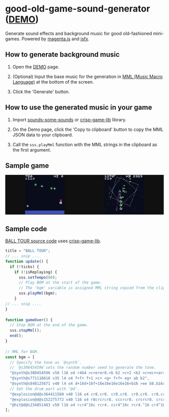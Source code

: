 # good-old-game-sound-generator ([DEMO](https://abagames.github.io/good-old-game-sound-generator/build/))

Generate sound effects and background music for good old-fashioned mini-games. Powered by [magenta.js](https://magenta.tensorflow.org/) and [jsfx](https://github.com/loov/jsfx).

## How to generate background music

1. Open the [DEMO](https://abagames.github.io/good-old-game-sound-generator/build/) page.

1. (Optional) Input the base music for the generation in [MML (Music Macro Language)](https://github.com/mohayonao/mml-iterator) at the bottom of the screen.

1. Click the 'Generate' button.

## How to use the generated music in your game

1. Import [sounds-some-sounds](https://github.com/abagames/sounds-some-sounds) or [crisp-game-lib](https://github.com/abagames/crisp-game-lib) library.

1. On the Demo page, click the 'Copy to clipboard' button to copy the MML JSON data to your clipboard.

1. Call the `sss.playMml` function with the MML strings in the clipboard as the first argument.

## Sample game

<a href="https://abagames.github.io/crisp-game-lib-games/?balltour"><img src="https://github.com/abagames/crisp-game-lib-games/raw/main/docs/balltour/screenshot.gif" width="50%" loading="lazy"></a><a href="https://abagames.github.io/crisp-game-lib-games/?tlaser"><img src="https://github.com/abagames/crisp-game-lib-games/raw/main/docs/tlaser/screenshot.gif" width="50%" loading="lazy"></a>

## Sample code

[BALL TOUR source code](https://github.com/abagames/crisp-game-lib-games/blob/main/docs/balltour/main.js) uses [crisp-game-lib](https://github.com/abagames/crisp-game-lib).

```javascript
title = "BALL TOUR";
// ... snip ....
function update() {
  if (!ticks) {
    if (!isReplaying) {
      sss.setTempo(80);
      // Play BGM at the start of the game.
      // The 'bgm' variable is assigned MML string copied from the clipboard.
      sss.playMml(bgm);
    }
// ... snip ....
}

function gameOver() {
  // Stop BGM at the end of the game.
  sss.stopMml();
  end();
}

// MML for BGM.
const bgm = [
  // Specify the tone as `@synth`.
  // `@s308454596`sets the random number seed to generate the tone.
  "@synth@s308454596 v50 l16 o4 r4b4 >c+erer8.<b b2 >c+2 <b2 >c+ec+<ar>c+r<a f+g+af+rf+er e2",
  "@synth@s771118616 v35 l4 o4 f+f+ f+1 >c+ <g+ f+f+ eg+ ab b2",
  "@synth@s848125671 v40 l4 o4 d+16d+16f+16e16e16e16e16<b16 >ee b8.b16r8>f+8 c+c+ <b>f+ <aa a2 bb",
  // Set the drum part with '@d'.
  "@explosion@d@s364411560 v40 l16 o4 cr8.cr8. cr8.cr8. cr8.cr8. cr8.cr8. cr8.cr8. cr8.cr8. cr8.cr8. cr8.cr8.",
  "@explosion@d@s152275772 v40 l16 o4 r8crcrcr8. cccrcr8. crcrcr8. crcrcr8. crcrcr8. crcrcr8. crcrcr8. crcrcr",
  "@hit@d@s234851483 v50 l16 o4 rcr4^16c rcr4. ccr4^16c rcr4.^16 cr4^16c rcr4.^16 cr4^16c rcr4.",
];
```
